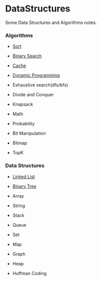 # DataStructures
Some Data Structures and Algorithms notes.

### Algorithms
- [Sort](algorithms/sort/README.md)

- [Binary Search](algorithms/binary-search/README.md)

- [Cache](algorithms/cache/README.md)

- [Dynamic Programming](algorithms/dynamic-programming/README.md)

- Exhaustive search(dfs/bfs)
- Divide and Conquer
- Knapsack
- Math
- Probability
- Bit Manipulation
- Bitmap
- TopK


### Data Structures
- [Linked List](datastructures/linked-list/README.md)

- [Binary Tree](datastructures/biary-tree/README.md)

- Array
- String
- Stack
- Queue
- Set
- Map
- Graph
- Heap
- Huffman Coding
